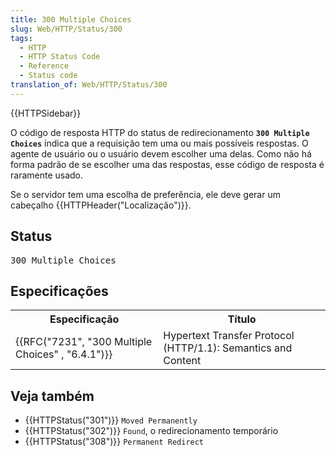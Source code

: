 ```yaml
---
title: 300 Multiple Choices
slug: Web/HTTP/Status/300
tags:
  - HTTP
  - HTTP Status Code
  - Reference
  - Status code
translation_of: Web/HTTP/Status/300
---
```

<div>{{HTTPSidebar}}</div>

<p>O código de resposta HTTP do status de redirecionamento <code><strong>300 Multiple Choices</strong></code> indica que a requisição tem uma ou mais possíveis respostas. O agente de usuário ou o usuário devem escolher uma delas. Como não há forma padrão de se escolher uma das respostas, esse código de resposta é raramente usado.</p>

<p>Se o servidor tem uma escolha de preferência, ele deve gerar um cabeçalho {{HTTPHeader("Localização")}}.</p>

<h2 id="Status">Status</h2>

<pre class="syntaxbox">300 Multiple Choices
</pre>

<h2 id="Especificações">Especificações</h2>

<table class="standard-table">
 <tbody>
  <tr>
   <th scope="col">Especificação</th>
   <th scope="col">Título</th>
  </tr>
  <tr>
   <td>{{RFC("7231", "300 Multiple Choices" , "6.4.1")}}</td>
   <td>Hypertext Transfer Protocol (HTTP/1.1): Semantics and Content</td>
  </tr>
 </tbody>
</table>

<h2 id="Veja_também">Veja também</h2>

<ul>
 <li>{{HTTPStatus("301")}} <code>Moved Permanently</code></li>
 <li>{{HTTPStatus("302")}} <code>Found</code>, o redirecionamento temporário</li>
 <li>{{HTTPStatus("308")}} <code>Permanent Redirect</code></li>
</ul>
